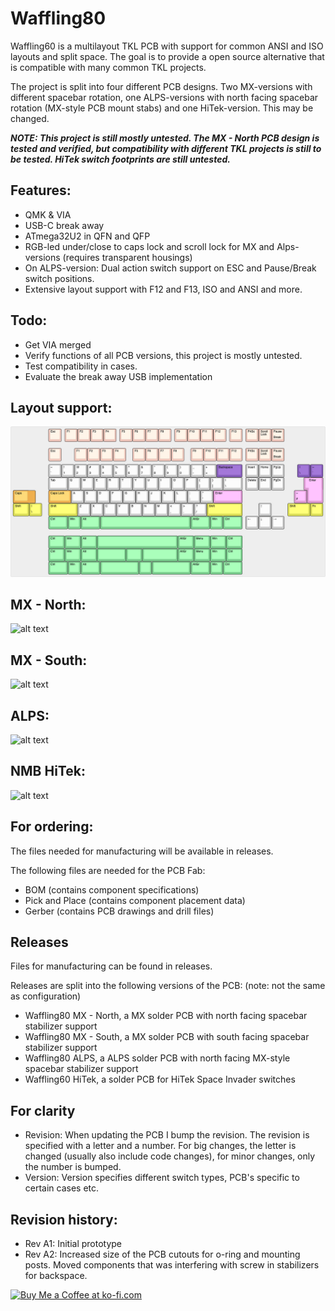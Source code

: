 # Waffling80

Waffling60 is a multilayout TKL PCB with support for common ANSI and ISO layouts and split space. The goal is to provide a open source alternative that is compatible with many common TKL projects.

The project is split into four different PCB designs. Two MX-versions with different spacebar rotation, one ALPS-versions with north facing spacebar rotation (MX-style PCB mount stabs) and one HiTek-version. This may be changed.

***NOTE: This project is still mostly untested. The MX - North PCB design is tested and verified, but compatibility with different TKL projects is still to be tested. HiTek switch footprints are still untested.***

## Features:
- QMK & VIA
- USB-C break away
- ATmega32U2 in QFN and QFP
- RGB-led under/close to caps lock and scroll lock for MX and Alps-versions (requires transparent housings)
- On ALPS-version: Dual action switch support on ESC and Pause/Break switch positions.
- Extensive layout support with F12 and F13, ISO and ANSI and more.

## Todo:
- Get VIA merged
- Verify functions of all PCB versions, this project is mostly untested.
- Test compatibility in cases.
- Evaluate the break away USB implementation

## Layout support: 
![alt text](./readme-images/layout_support.jpg "Layout support")

## MX - North: 
![alt text](./readme-images/waffling80-MX-north_A2 "MX - North")
## MX - South:
![alt text](./readme-images/waffling80-MX-south_A2 "MX - South")
## ALPS:
![alt text](./readme-images/waffling80-ALPS-north_A2 "ALPS")
## NMB HiTek:
![alt text](./readme-images/waffling80-NMB_A2 "HiTek")

## For ordering:
The files needed for manufacturing will be available in releases.

The following files are needed for the PCB Fab:
- BOM (contains component specifications)
- Pick and Place (contains component placement data)
- Gerber (contains PCB drawings and drill files)

## Releases
Files for manufacturing can be found in releases.

Releases are split into the following versions of the PCB: (note: not the same as configuration)
- Waffling80 MX - North, a MX solder PCB with north facing spacebar stabilizer support
- Waffling80 MX - South, a MX solder PCB with south facing spacebar stabilizer support
- Waffling80 ALPS, a ALPS solder PCB with north facing MX-style spacebar stabilizer support
- Waffling60 HiTek, a solder PCB for HiTek Space Invader switches

## For clarity
- Revision: When updating the PCB I bump the revision. The revision is specified with a letter and a number. For big changes, the letter is changed (usually also include code changes), for minor changes, only the number is bumped.
- Version: Version specifies different switch types, PCB's specific to certain cases etc.

## Revision history:
- Rev A1: Initial prototype
- Rev A2: Increased size of the PCB cutouts for o-ring and mounting posts. Moved components that was interfering with screw in stabilizers for backspace.

<a href='https://ko-fi.com/4pplet' target='_blank'><img height='35' style='border:0px;height:46px;' src='https://az743702.vo.msecnd.net/cdn/kofi3.png?v=0' border='0' alt='Buy Me a Coffee at ko-fi.com' />
